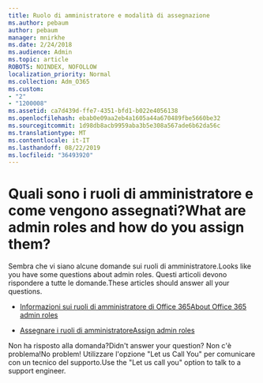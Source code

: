 ```yaml
---
title: Ruolo di amministratore e modalità di assegnazione
ms.author: pebaum
author: pebaum
manager: mnirkhe
ms.date: 2/24/2018
ms.audience: Admin
ms.topic: article
ROBOTS: NOINDEX, NOFOLLOW
localization_priority: Normal
ms.collection: Adm_O365
ms.custom:
- "2"
- "1200008"
ms.assetid: ca7d439d-ffe7-4351-bfd1-b022e4056138
ms.openlocfilehash: ebab0e09aa2eb4a1605a44a670489fbe5660be32
ms.sourcegitcommit: 1d98db8acb9959aba3b5e308a567ade6b62da56c
ms.translationtype: MT
ms.contentlocale: it-IT
ms.lasthandoff: 08/22/2019
ms.locfileid: "36493920"
---
```

# <a name="what-are-admin-roles-and-how-do-you-assign-them"></a><span data-ttu-id="dd9f0-102">Quali sono i ruoli di amministratore e come vengono assegnati?</span><span class="sxs-lookup"><span data-stu-id="dd9f0-102">What are admin roles and how do you assign them?</span></span>

<span data-ttu-id="dd9f0-103">Sembra che vi siano alcune domande sui ruoli di amministratore.</span><span class="sxs-lookup"><span data-stu-id="dd9f0-103">Looks like you have some questions about admin roles.</span></span> <span data-ttu-id="dd9f0-104">Questi articoli devono rispondere a tutte le domande.</span><span class="sxs-lookup"><span data-stu-id="dd9f0-104">These articles should answer all your questions.</span></span>
  
- [<span data-ttu-id="dd9f0-105">Informazioni sui ruoli di amministratore di Office 365</span><span class="sxs-lookup"><span data-stu-id="dd9f0-105">About Office 365 admin roles</span></span>](https://support.office.com/article/About-Office-365-admin-roles-da585eea-f576-4f55-a1e0-87090b6aaa9d.aspx)

- [<span data-ttu-id="dd9f0-106">Assegnare i ruoli di amministratore</span><span class="sxs-lookup"><span data-stu-id="dd9f0-106">Assign admin roles</span></span>](https://support.office.com/article/assign-eac4d046-1afd-4f1a-85fc-8219c79e1504.aspx)

<span data-ttu-id="dd9f0-107">Non ha risposto alla domanda?</span><span class="sxs-lookup"><span data-stu-id="dd9f0-107">Didn't answer your question?</span></span> <span data-ttu-id="dd9f0-108">Non c'è problema!</span><span class="sxs-lookup"><span data-stu-id="dd9f0-108">No problem!</span></span> <span data-ttu-id="dd9f0-109">Utilizzare l'opzione "Let us Call You" per comunicare con un tecnico del supporto.</span><span class="sxs-lookup"><span data-stu-id="dd9f0-109">Use the "Let us call you" option to talk to a support engineer.</span></span>
  